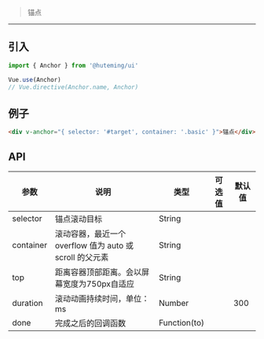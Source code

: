 > 锚点

-------------

## 引入

```javascript
import { Anchor } from '@huteming/ui'

Vue.use(Anchor)
// Vue.directive(Anchor.name, Anchor)
```

## 例子

```html
<div v-anchor="{ selector: '#target', container: '.basic' }">锚点</div>
```

## API

| 参数 | 说明 | 类型 | 可选值 | 默认值 |
|------|-------|---------|-------|--------|
| selector | 锚点滚动目标 | String | | |
| container | 滚动容器，最近一个 overflow 值为 auto 或 scroll 的父元素 | String | | |
| top | 距离容器顶部距离。会以屏幕宽度为750px自适应 | String | | |
| duration | 滚动动画持续时间，单位：ms | Number | | 300 |
| done | 完成之后的回调函数 | Function(to) | | |

